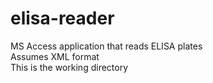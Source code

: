 # elisa-reader
MS Access application that reads ELISA plates<br />
Assumes XML format<br />
This is the working directory
